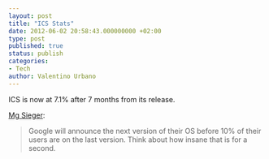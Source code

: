 ```yaml
---
layout: post
title: "ICS Stats"
date: 2012-06-02 20:58:43.000000000 +02:00
type: post
published: true
status: publish
categories:
- Tech
author: Valentino Urbano 
---
```


ICS is now at 7.1% after 7 months from its release.

[Mg Sieger][0]:

> Google will announce the next version of their OS before 10% of their users are on the last version. Think about how insane that is for a second.



[0]: http://www.theverge.com/2012/6/2/3058522/android-4-0-now-on-7-1-percent-of-devices-still-woefully-behind